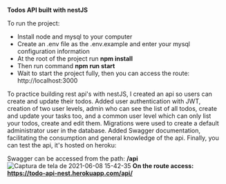 <p><b>Todos API built with nestJS</b></p>

<p>
  To run the project:
  <ul>
    <li>Install node and mysql to your computer</li>
    <li>
      Create an .env file as the .env.example and enter your mysql configuration information
    </li>
    <li>At the root of the project run <b>npm install</b></li>
    <li>Then run command <b>npm run start</b></li>
    <li>
      Wait to start the project fully, then you can access the route: http://localhost:3000
    </li>
  </ul>  
</p>

<p>
  To practice building rest api's with nestJS, I created an api so users can create and update their todos. Added user authentication with JWT, creation of two user levels, admin who can see the list of all todos, create and update your tasks too, and a common user level which can only list your todos, create and edit them. Migrations were used to create a default administrator user in the database. Added Swagger documentation, facilitating the consumption and general knowledge of the api. Finally, you can test the api, it's hosted on heroku:
</p>

Swagger can be accessed from the path: <b>/api</b>
![Captura de tela de 2021-06-08 15-42-35](https://user-images.githubusercontent.com/38334753/121248603-9f09a080-c871-11eb-882f-24c7e43b3616.png)
<b>On the route access: https://todo-api-nest.herokuapp.com/api/</b>
